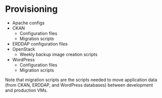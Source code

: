 # Provisioning
* Apache configs
* CKAN
  * Configuration files
  * Migration scripts
* ERDDAP configuration files
* OpenStack
  * Weekly backup image creation scripts
* WordPress
  * Configuration files
  * Migration scripts

Note that migration scripts are the scripts needed to move application data (from CKAN, ERDDAP, and WordPress databases) between development and production VMs.
